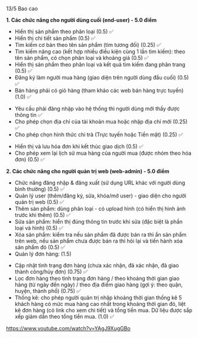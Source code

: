 13/5 Bao cao

**1. Các chức năng cho người dùng cuối (end-user) - 5.0 điểm**
- Hiển thị sản phẩm theo phân loại (0.5) ✅
- Hiển thị chi tiết sản phẩm (0.5) ✅
- Tìm kiếm cơ bản theo tên sản phẩm (tìm tương đối) (0.25) ✅
- Tìm kiếm nâng cao (kết hợp nhiều điều kiện cùng 1 lần tìm kiếm): theo tên sản phẩm, có chọn phân loại và khoảng giá (0.5) ✅
- Hiển thị sản phẩm theo phân loại và kết quả tìm kiếm đang phân trang (0.5) ✅
- Đăng ký làm người mua hàng (giao diện trên người dùng đầu cuối) (0.5) ✅
- Bán hàng phải có giỏ hàng (tham khảo các web bán hàng trực tuyến) (1.0) ✅
+ Yêu cầu phải đăng nhập vào hệ thống thì người dùng mới thấy được thông tin ✅
+ Cho phép chọn địa chỉ của tài khoản mua hoặc nhập địa chỉ mới (0.25) ✅
+ Cho phép chọn hình thức chi trả (Trực tuyến hoặc Tiền mặt) (0.25) ✅
- Hiển thị và lưu hóa đơn khi kết thúc giao dịch (0.5) ✅
- Cho phép xem lại lịch sử mua hàng của người mua (được nhóm theo hóa đơn) (0.5) ✅
  
**2. Các chức năng cho người quản trị web (web-admin) - 5.0 điểm**
- Chức năng đăng nhập & đăng xuất (sử dụng URL khác với người dùng bình thường) (0.5) ✅
- Quản lý user (thêm/đăng ký, sửa, khóa/mở user) - giao diện cho người quản trị web (0.5) ✅
- Thêm sản phẩm: dùng phân loại - có upload hình (có hiển thị hình ảnh trước khi thêm) (0.5) ✅
- Sửa sản phẩm: hiển thị đúng thông tin trước khi sửa (đặc biệt là phần loại và hình) (0.5) ✅
- Xóa sản phẩm: kiểm tra nếu sản phẩm đã được bán ra thì ẩn sản phẩm trên web, nếu sản phẩm chưa được bán ra thì hỏi lại và tiến hành xóa sản phẩm đó (0.5) ✅
- Quản lý đơn hàng: (1.5) 
+ Cập nhật tình trạng đơn hàng (chưa xác nhận, đã xác nhận, đã giao thành công/hủy đơn) (0.75) ✅
+ Lọc đơn hàng theo tình trạng đơn hàng / theo khoảng thời gian giao hàng (từ ngày đến ngày) / theo địa điểm giao hàng (gợi ý: theo quận, huyện, thành phố) (0.75) ✅
+ Thống kê: cho phép người quản trị nhập khoảng thời gian thống kê 5 khách hàng có mức mua hàng cao nhất trong khoảng thời gian đó, liệt kê đơn hàng (có link cho xem chi tiết) và tổng tiền mua. Dữ liệu được sắp xếp giảm dần theo tổng tiền mua. (1.0) ✅
  
https://www.youtube.com/watch?v=YAgJ9XugGBo
